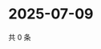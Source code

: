 # 2025-07-09

共 0 条

<!-- BEGIN ZHIHUQUESTIONS -->
<!-- 最后更新时间 Wed Jul 09 2025 15:13:37 GMT+0800 (China Standard Time) -->

<!-- END ZHIHUQUESTIONS -->
